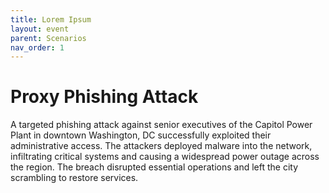 ```yaml
---
title: Lorem Ipsum
layout: event
parent: Scenarios
nav_order: 1
---
```


# Proxy Phishing Attack
A targeted phishing attack against senior executives of the Capitol Power Plant in downtown Washington, DC successfully exploited their administrative access. The attackers deployed malware into the network, infiltrating critical systems and causing a widespread power outage across the region. The breach disrupted essential operations and left the city scrambling to restore services.
